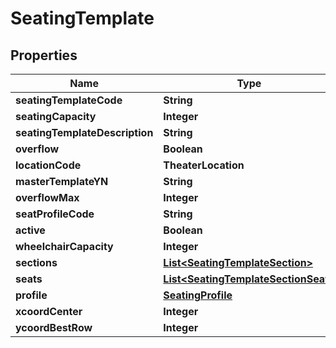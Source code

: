 

# SeatingTemplate


## Properties

| Name | Type | Description | Notes |
|------------ | ------------- | ------------- | -------------|
|**seatingTemplateCode** | **String** |  |  |
|**seatingCapacity** | **Integer** |  |  |
|**seatingTemplateDescription** | **String** |  |  [optional] |
|**overflow** | **Boolean** |  |  |
|**locationCode** | **TheaterLocation** |  |  |
|**masterTemplateYN** | **String** |  |  |
|**overflowMax** | **Integer** |  |  |
|**seatProfileCode** | **String** |  |  [optional] |
|**active** | **Boolean** |  |  |
|**wheelchairCapacity** | **Integer** |  |  |
|**sections** | [**List&lt;SeatingTemplateSection&gt;**](SeatingTemplateSection.md) |  |  [optional] |
|**seats** | [**List&lt;SeatingTemplateSectionSeat&gt;**](SeatingTemplateSectionSeat.md) |  |  [optional] |
|**profile** | [**SeatingProfile**](SeatingProfile.md) |  |  [optional] |
|**xcoordCenter** | **Integer** |  |  [optional] |
|**ycoordBestRow** | **Integer** |  |  [optional] |



